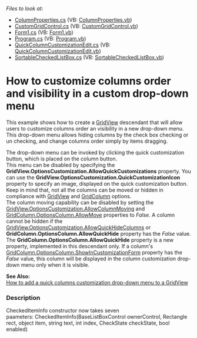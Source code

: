 <!-- default file list -->
*Files to look at*:

* [ColumnProperties.cs](./CS/Sample/ColumnProperties.cs) (VB: [ColumnProperties.vb](./VB/Sample/ColumnProperties.vb))
* [CustomGridControl.cs](./CS/Sample/CustomGridControl.cs) (VB: [CustomGridControl.vb](./VB/Sample/CustomGridControl.vb))
* [Form1.cs](./CS/Sample/Form1.cs) (VB: [Form1.vb](./VB/Sample/Form1.vb))
* [Program.cs](./CS/Sample/Program.cs) (VB: [Program.vb](./VB/Sample/Program.vb))
* [QuickColumnCustomizationEdit.cs](./CS/Sample/QuickColumnCustomizationEdit.cs) (VB: [QuickColumnCustomizationEdit.vb](./VB/Sample/QuickColumnCustomizationEdit.vb))
* [SortableCheckedListBox.cs](./CS/Sample/SortableCheckedListBox.cs) (VB: [SortableCheckedListBox.vb](./VB/Sample/SortableCheckedListBox.vb))
<!-- default file list end -->
# How to customize columns order and visibility in a custom drop-down menu


<p>This example shows how to create a <a href="http://documentation.devexpress.com/#WindowsForms/clsDevExpressXtraGridViewsGridGridViewtopic">GridView</a> descendant that will allow users to customize columns order an visibility in a new drop-down menu. This drop-down menu allows hiding columns by the check box checking or un checking, and change columns order simply by items dragging. </p><p>The drop-down menu can be invoked by clicking the quick customization button, which is placed on the column button. <br />
This menu can be disabled by specifying the <strong>GridView.OptionsCustomization.AllowQuickCustomizations</strong> property. You can use the <strong>GridView.OptionsCustomization.QuickCustomizationIcon</strong> property to specify an image, displayed on the quick customization button. <br />
Keep in mind that, not all the columns can be moved or hidden in compliance with <a href="http://documentation.devexpress.com/#WindowsForms/clsDevExpressXtraGridViewsGridGridViewtopic">GridView</a> and <a href="http://documentation.devexpress.com/#WindowsForms/clsDevExpressXtraGridColumnsGridColumntopic">GridColumn</a> options.<br />
The column moving capability can be disabled by setting the <a href="http://documentation.devexpress.com/#WindowsForms/DevExpressXtraGridViewsGridGridOptionsCustomization_AllowColumnMovingtopic">GridView.OptionsCustomization.AllowColumnMoving</a> and <a href="http://documentation.devexpress.com/#WindowsForms/DevExpressXtraGridColumnsOptionsColumn_AllowMovetopic">GridColumn.OptionsColumn.AllowMove</a> properties to <i>False</i>. A column cannot be hidden if the <a href="http://documentation.devexpress.com/#WindowsForms/DevExpressXtraGridViewsGridGridOptionsCustomization_AllowQuickHideColumnstopic">GridView.OptionsCustomization.AllowQuickHideColumns</a> or <strong>GridColumn.OptionsColumn.AllowQuickHide</strong> property has the <i>False</i> value. The <strong>GridColumn.OptionsColumn.AllowQuickHide</strong> property is a new property, implemented in this descendant only. If a column's <a href="http://documentation.devexpress.com/#WindowsForms/DevExpressXtraGridColumnsOptionsColumn_ShowInCustomizationFormtopic">GridColumn.OptionsColumn.ShowInCustomizationForm</a> property has the <i>False</i> value, this column will be displayed in the column customization drop-down menu only when it is visible.</p><p><strong>See Also:</strong><br />
<a href="https://www.devexpress.com/Support/Center/p/K18345">How to add a quick columns customization drop-down menu to a GridView</a></p>


<h3>Description</h3>

CheckedItemInfo constructor now takes seven paameters:&nbsp;CheckedItemInfo(BaseListBoxControl ownerControl, Rectangle rect, object item, string text, int index, CheckState checkState, bool enabled)

<br/>


